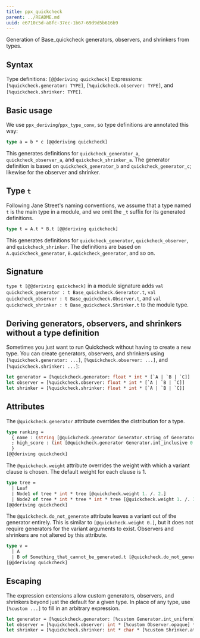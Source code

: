 ```yaml
---
title: ppx_quickcheck
parent: ../README.md
uuid: e6710c5d-a8fc-37ec-1b67-69d9d5b616b9
---
```


Generation of Base_quickcheck generators, observers, and shrinkers from types.

Syntax
-------

Type definitions: `[@@deriving quickcheck]`
Expressions: `[%quickcheck.generator: TYPE]`, `[%quickcheck.observer: TYPE]`,
and `[%quickcheck.shrinker: TYPE]`.

Basic usage
-----

We use `ppx_deriving`/`ppx_type_conv`, so type definitions are annotated this way:

```ocaml
type a = b * c [@@deriving quickcheck]
```

This generates definitions for `quickcheck_generator_a`, `quickcheck_observer_a`, and
`quickcheck_shrinker_a`. The generator definition is based on `quickcheck_generator_b` and
`quickcheck_generator_c`; likewise for the observer and shrinker.

Type `t`
--------

Following Jane Street's naming conventions, we assume that a type named `t` is the main
type in a module, and we omit the `_t` suffix for its generated definitions.

```ocaml
type t = A.t * B.t [@@deriving quickcheck]
```

This generates definitions for `quickcheck_generator`, `quickcheck_observer`, and
`quickcheck_shrinker`. The definitions are based on `A.quickcheck_generator`,
`B.quickcheck_generator`, and so on.

Signature
---------

`type t [@@deriving quickcheck]` in a module signature adds
`val quickcheck_generator : t Base_quickcheck.Generator.t`,
`val quickcheck_observer : t Base_quickcheck.Observer.t`, and
`val quickcheck_shrinker : t Base_quickcheck.Shrinker.t` to the module type.

Deriving generators, observers, and shrinkers without a type definition
-----------------------------------------------------------------------

Sometimes you just want to run Quickcheck without having to create a new type. You can
create generators, observers, and shrinkers using `[%quickcheck.generator: ...]`,
`[%quickcheck.observer: ...]`, and `[%quickcheck.shrinker: ...]`:

```ocaml
let generator = [%quickcheck.generator: float * int * [`A | `B | `C]]
let observer = [%quickcheck.observer: float * int * [`A | `B | `C]]
let shrinker = [%quickcheck.shrinker: float * int * [`A | `B | `C]]
```

Attributes
----------

The `@quickcheck.generator` attribute overrides the distribution for a type.

```ocaml
type ranking =
  { name : (string [@quickcheck.generator Generator.string_of Generator.char_alpha])
  ; high_score : (int [@quickcheck.generator Generator.int_inclusive 0 999_999])
  }
[@@deriving quickcheck]
```

The `@quickcheck.weight` attribute overrides the weight with which a variant clause is
chosen. The default weight for each clause is 1.

```ocaml
type tree =
  | Leaf
  | Node1 of tree * int * tree [@quickcheck.weight 1. /. 2.]
  | Node2 of tree * int * tree * int * tree [@quickcheck.weight 1. /. 3.]
[@@deriving quickcheck]
```

The `@quickcheck.do_not_generate` attribute leaves a variant out of
the generator entirely. This is similar to `[@quickcheck.weight 0.]`,
but it does not require generators for the variant arguments to exist.
Observers and shrinkers are not altered by this attribute.

```ocaml
type v =
  | A
  | B of Something_that_cannot_be_generated.t [@quickcheck.do_not_generate]
[@@deriving quickcheck]
```

Escaping
--------

The expression extensions allow custom generators, observers, and shrinkers beyond just
the default for a given type. In place of any type, use `[%custom ...]` to fill in an
arbitrary expression.

```ocaml
let generator = [%quickcheck.generator: [%custom Generator.int_uniform] * char * string]
let observer = [%quickcheck.observer: int * [%custom Observer.opaque] * string]
let shrinker = [%quickcheck.shrinker: int * char * [%custom Shrinker.atomic]]
```
